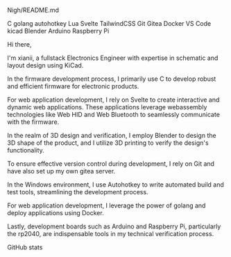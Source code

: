 Nigh/README.md



C golang autohotkey Lua
Svelte TailwindCSS
Git Gitea Docker
VS Code kicad Blender
Arduino Raspberry Pi

Hi there,

I'm xianii, a fullstack Electronics Engineer with expertise in schematic and layout design using KiCad.

In the firmware development process, I primarily use C to develop robust and efficient firmware for electronic products.

For web application development, I rely on Svelte to create interactive and dynamic web applications. These applications leverage webassembly technologies like Web HID and Web Bluetooth to seamlessly communicate with the firmware.

In the realm of 3D design and verification, I employ Blender to design the 3D shape of the product, and I utilize 3D printing to verify the design's functionality.

To ensure effective version control during development, I rely on Git and have also set up my own gitea server.

In the Windows environment, I use Autohotkey to write automated build and test tools, streamlining the development process.

For web application development, I leverage the power of golang and deploy applications using Docker.

Lastly, development boards such as Arduino and Raspberry Pi, particularly the rp2040, are indispensable tools in my technical verification process.

GitHub stats
